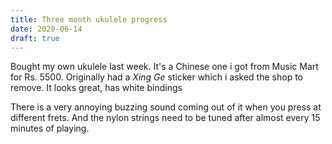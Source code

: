 ```yaml
---
title: Three month ukulele progress
date: 2020-06-14
draft: true
---
```


Bought my own ukulele last week. It's a Chinese one i got from Music Mart for Rs. 5500. Originally had a _Xing Ge_ sticker which i asked the shop to remove. It looks great, has white bindings

There is a very annoying buzzing sound coming out of it when you press at different frets. And the nylon strings need to be tuned after almost every 15 minutes of playing.

